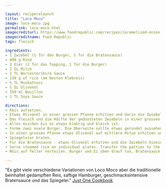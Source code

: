 ```yaml
---

layout: reciperelaunch
title: "Loco Moco"
image: loco-moco.jpg
permalink: loco-moco.html
imagecrediturl: https://www.foodrepublic.com/recipes/caramelized-onion-and-beef-loco-moco-recipe/
imagecreditname: Food Republic
tags: fleisch

ingredients:
- 1 Zwiebel (½ für den Burger, ½ for die Bratensauce)
- 400 g Rind
- 3 Eier (2 für das Topping, 1 für die Burger)
- 2 EL Milch
- 1 TL Worcestershire Sauce
- 130 g of rice (am besten Klebreis)
- ½ TL Muskatnuss
- ½ EL Olivenöl
- 350 ml Bouillon
- 1 TL Soya Sauce

directions:
- Reis aufsetzen.
- Etwas Olivenöl in einer grossen Pfanne erhitzen und darin die Zwiebel glasig dunsten.
- Das Fleisch und die Hälfte der gedünsteten Zwiebeln in einer grossen Schüssel mischen. Dazu ein Ei, die Milch, Worcestershire Sauce, Muskatnuss und etwas Salz und Pfeffer hinzugeben.
- Alles mischen bis es etwas klebrig und bleich ist. 
- Forme zwei ovale Burger. Die Oberseite sollte etwas gerundet aussehen. Dann die Burger für mindestens 30 Min. in den Kühlschrank tun. 
- In einer grossen Pfanne etwas Olivenöl auf mittlere Hitze erhitzen und die Burger darin platzieren. Mit dem Daumen in der Mitte eindrücken, damit sie nicht verwölben. Burger etwa 5 Min. braten. Nicht umdrehen bis die Unterseite braun ist. Pfanne abdecken und weitere 5 Min. braten bis die Burger gut durch sind. 
- Spiegeleier braten.
- Für die Bratensauce - etwas Olivenöl erhitzen und die Zwiebeln hinein mischen. Die Bouillon, Worcestershire Sauce und Soya Sauce hinzugeben. Alles köcheln lassen, bis die Sauce dickflüssig ist. 
- Serve steamed rice on individual plates. Transfer the patties to the plates, pour the gravy, and top with a fried egg. Serve immediately.
- Reis auf Teller verteilen. Burger und Ei oben drauf tun, Bratensauce hinzu geben und sofort servieren.

---
```


"Es gibt viele verschiedene Variationen von Loco Moco aber die traditionelle beinhaltet gedampften Reis, saftige Hamburger, geschmacksintensive Bratensauce und das Spiegelei." [Just One Cookbook](https://www.justonecookbook.com/loco-moco/)